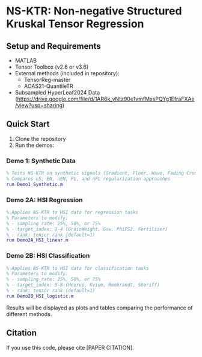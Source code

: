 # NS-KTR: Non-negative Structured Kruskal Tensor Regression

## Setup and Requirements
- MATLAB
- Tensor Toolbox (v2.6 or v3.6)
- External methods (included in repository):
  - TensorReg-master
  - AOAS21-QuantileTR
- Subsampled HyperLeaf2024 Data (https://drive.google.com/file/d/1AR6k_yNtz90e1vmfMxsPQYg1EfraFXAe/view?usp=sharing)

## Quick Start

1. Clone the repository
2. Run the demos:

### Demo 1: Synthetic Data
```matlab
% Tests NS-KTR on synthetic signals (Gradient, Floor, Wave, Fading Cross)
% Compares LS, EN, nEN, FL, and nFL regularization approaches
run Demo1_Synthetic.m
```

### Demo 2A: HSI Regression
```matlab
% Applies NS-KTR to HSI data for regression tasks
% Parameters to modify:
% - sampling_rate: 25%, 50%, or 75%
% - target_index: 1-4 (GrainWeight, Gsw, PhiPS2, Fertilizer)
% - rank: tensor rank (default=1)
run Demo2A_HSI_linear.m
```

### Demo 2B: HSI Classification
```matlab
% Applies NS-KTR to HSI data for classification tasks
% Parameters to modify:
% - sampling_rate: 25%, 50%, or 75%
% - target_index: 5-8 (Heerup, Kvium, Rembrandt, Sheriff)
% - rank: tensor rank (default=1)
run Demo2B_HSI_logistic.m
```

Results will be displayed as plots and tables comparing the performance of different methods.

## Citation
If you use this code, please cite [PAPER CITATION].
